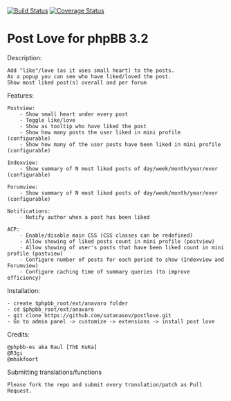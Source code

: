 [![Build Status](https://travis-ci.org/satanasov/postlove.svg?branch=master)](https://travis-ci.org/satanasov/postlove) [![Coverage Status](https://coveralls.io/repos/github/satanasov/postlove/badge.svg?branch=master)](https://coveralls.io/github/satanasov/postlove?branch=1.2.x)

Post Love for phpBB 3.2
==========

Description:

    Add "like"/love (as it uses small heart) to the posts.
    As a popup you can see who have liked/loved the post.
    Show most liked post(s) overall and per forum

Features:

    Postview:
        - Show small heart under every post
        - Toggle like/love
        - Show as tooltip who have liked the post
        - Show how many posts the user liked in mini profile (configurable)
        - Show how many of the user posts have been liked in mini profile (configurable)

    Indexview:
        - Show summary of N most liked posts of day/week/month/year/ever (configurable)

    Forumview:
        - Show summary of N most liked posts of day/week/month/year/ever (configurable)

    Notifications:
        - Notify author when a post has been liked

    ACP:
        - Enable/disable main CSS (CSS classes can be redefined)
        - Allow showing of liked posts count in mini profile (postview)
        - Allow showing of user's posts that have been liked count in mini profile (postview)
        - Configure number of posts for each period to show (Indexview and Forumview)
        - Configure caching time of summary queries (to improve efficiency)

Installation:

    - create $phpbb_root/ext/anavaro folder
    - cd $phpbb_root/ext/anavaro
    - git clone https://github.com/satanasov/postlove.git
    - Go to admin panel -> customize -> extensions -> install post love

Credits:

    @phpbb-es aka Raul [ThE KuKa]
	@R3gi
	@mhakfoort
    
Submitting translations/functions
    
    Please fork the repo and submit every translation/patch as Pull Request.
